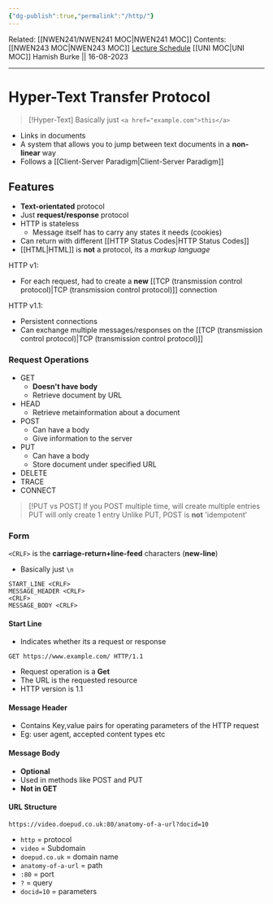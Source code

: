 ```yaml
---
{"dg-publish":true,"permalink":"/http/"}
---
```


Related: [[NWEN241/NWEN241 MOC\|NWEN241 MOC]]
Contents: [[NWEN243 MOC\|NWEN243 MOC]]
[Lecture Schedule](https://ecs.wgtn.ac.nz/Courses/NWEN243_2023T2/LectureSchedule)
[[UNI MOC\|UNI MOC]]
Hamish Burke || 16-08-2023
***

# Hyper-Text Transfer Protocol

> [!Hyper-Text]
> Basically just `<a href="example.com">this</a>`

- Links in documents
- A system that allows you to jump between text documents in a **non-linear** way
- Follows a [[Client-Server Paradigm\|Client-Server Paradigm]]

## Features

- **Text-orientated** protocol
- Just **request/response** protocol
- HTTP is stateless
	- Message itself has to carry any states it needs (cookies)
- Can return with different [[HTTP Status Codes\|HTTP Status Codes]]
- [[HTML\|HTML]] is **not** a protocol, its a *markup language*

HTTP v1:
- For each request, had to create a **new** [[TCP (transmission control protocol)\|TCP (transmission control protocol)]] connection

HTTP v1.1:
- Persistent connections
- Can exchange multiple messages/responses on the [[TCP (transmission control protocol)\|TCP (transmission control protocol)]]

### Request Operations

- GET
	- **Doesn't have body**
	- Retrieve document by URL
- HEAD
	- Retrieve metainformation about a document
- POST
	- Can have a body
	- Give information to the server
- PUT
	- Can have a body
	- Store document under specified URL
- DELETE
- TRACE
- CONNECT

> [!PUT vs POST]
> If you POST multiple time, will create multiple entries
> PUT will only create 1 entry
> Unlike PUT, POST is **not** 'idempotent'

### Form

`<CRLF>` is the **carriage-return+line-feed** characters (**new-line**)
- Basically just `\n`

```
START_LINE <CRLF>
MESSAGE_HEADER <CRLF>
<CRLF>
MESSAGE_BODY <CRLF>
```

#### Start Line

- Indicates whether its a request or response

```
GET https://www.example.com/ HTTP/1.1
```

- Request operation is a **Get**
- The URL is the requested resource
- HTTP version is 1.1

#### Message Header

- Contains Key,value pairs for operating parameters of the HTTP request
- Eg: user agent, accepted content types etc

#### Message Body

- **Optional**
- Used in methods like POST and PUT
- **Not in GET**

#### URL Structure

```
https://video.doepud.co.uk:80/anatomy-of-a-url?docid=10
```

- `http` = protocol
- `video` = Subdomain
- `doepud.co.uk` = domain name
- `anatomy-of-a-url` = path
- `:80` = port 
- `?` = query
- `docid=10` = parameters



